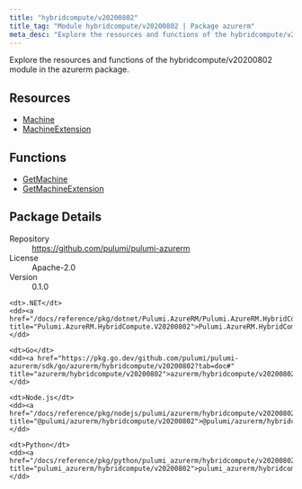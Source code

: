 ```yaml
---
title: "hybridcompute/v20200802"
title_tag: "Module hybridcompute/v20200802 | Package azurerm"
meta_desc: "Explore the resources and functions of the hybridcompute/v20200802 module in the azurerm package."
---
```


<!-- WARNING: this file was generated by Pulumi Docs Generator. -->
<!-- Do not edit by hand unless you're certain you know what you are doing! -->

Explore the resources and functions of the hybridcompute/v20200802 module in the azurerm package.

<h2 id="resources">Resources</h2>
<ul class="api">
    <li><a href="machine" title="Machine"><span class="symbol resource"></span>Machine</a></li>
    <li><a href="machineextension" title="MachineExtension"><span class="symbol resource"></span>MachineExtension</a></li>
</ul>

<h2 id="functions">Functions</h2>
<ul class="api">
    <li><a href="getmachine" title="GetMachine"><span class="symbol function"></span>GetMachine</a></li>
    <li><a href="getmachineextension" title="GetMachineExtension"><span class="symbol function"></span>GetMachineExtension</a></li>
</ul>

<h2 id="package-details">Package Details</h2>
<dl class="package-details">
	<dt>Repository</dt>
	<dd><a href="https://github.com/pulumi/pulumi-azurerm">https://github.com/pulumi/pulumi-azurerm</a></dd>
	<dt>License</dt>
	<dd>Apache-2.0</dd>
	<dt>Version</dt>
	<dd>0.1.0</dd>
</dl>



<dl class="tabular">

    <dt>.NET</dt>
    <dd><a href="/docs/reference/pkg/dotnet/Pulumi.AzureRM/Pulumi.AzureRM.HybridCompute.V20200802.html" title="Pulumi.AzureRM.HybridCompute.V20200802">Pulumi.AzureRM.HybridCompute.V20200802</a></dd>

    <dt>Go</dt>
    <dd><a href="https://pkg.go.dev/github.com/pulumi/pulumi-azurerm/sdk/go/azurerm/hybridcompute/v20200802?tab=doc#" title="azurerm/hybridcompute/v20200802">azurerm/hybridcompute/v20200802</a></dd>

    <dt>Node.js</dt>
    <dd><a href="/docs/reference/pkg/nodejs/pulumi/azurerm/hybridcompute/v20200802/#" title="@pulumi/azurerm/hybridcompute/v20200802">@pulumi/azurerm/hybridcompute/v20200802</a></dd>

    <dt>Python</dt>
    <dd><a href="/docs/reference/pkg/python/pulumi_azurerm/hybridcompute/v20200802" title="pulumi_azurerm/hybridcompute/v20200802">pulumi_azurerm/hybridcompute/v20200802</a></dd>

</dl>

